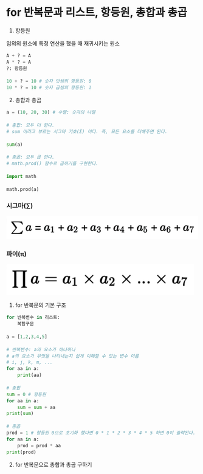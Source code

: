 # for 반복문과 리스트, 항등원, 총합과 총곱

1. 항등원

임의의 원소에 특정 연산을 했을 때 재귀시키는 원소

```python
A + ? = A
A * ? = A
?: 항등원

10 + ? = 10 # 숫자 덧셈의 항등원: 0
10 * ? = 10 # 숫자 곱셈의 항등원: 1
```

2. 총합과 총곱 

```python
a = (10, 20, 30) # 수열: 숫자의 나열

# 총합: 모두 더 한다.
# sum 이라고 부르는 시그마 기호(Σ) 이다. 즉, 모든 요소를 더해주면 된다.

sum(a)

# 총곱: 모두 곱 한다.
# math.prod() 함수로 곱하기를 구현한다.

import math

math.prod(a)

```

### 시그마(∑)
![시그마](picture/sigma.png)

### 파이(π)
![파이](picture/pi.png)

1. for 반복문의 기본 구조 

```python
for 반복변수 in 리스트:
    복합구문

a = [1,2,3,4,5]

# 반복변수: a의 요소가 하나하나
# a의 요소가 무엇을 나타내는지 쉽게 이해할 수 있는 변수 이름
# i, j, k, m, ...
for aa in a:
    print(aa)

# 총합
sum = 0 # 항등원
for aa in a:
    sum = sum + aa
print(sum)

# 총곱
prod = 1 # 항등원 0으로 초기화 했다면 0 * 1 * 2 * 3 * 4 * 5 하면 0이 출력된다.
for aa in a:
    prod = prod * aa
print(prod)
```

2. for 반복문으로 총합과 총곱 구하기

